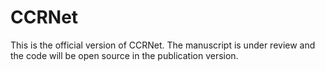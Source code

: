 # CCRNet

This is the official version of CCRNet. The manuscript is under review and the code will be open source in the publication version.
